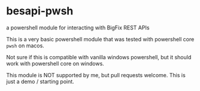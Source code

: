 # besapi-pwsh
a powershell module for interacting with BigFix REST APIs

This is a very basic powershell module that was tested with powershell core `pwsh` on macos.

Not sure if this is compatible with vanilla windows powershell, but it should work with powershell core on windows.

This module is NOT supported by me, but pull requests welcome. This is just a demo / starting point.
